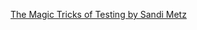 [The Magic Tricks of Testing by Sandi Metz](http://jnoconor.github.io/blog/2013/10/07/the-magic-tricks-of-testing-by-sandi-metz/)
